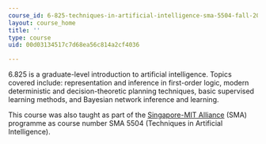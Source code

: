 ```yaml
---
course_id: 6-825-techniques-in-artificial-intelligence-sma-5504-fall-2002
layout: course_home
title: ''
type: course
uid: 00d03134517c7d68ea56c814a2cf4036

---
```

6.825 is a graduate-level introduction to artificial intelligence. Topics covered include: representation and inference in first-order logic, modern deterministic and decision-theoretic planning techniques, basic supervised learning methods, and Bayesian network inference and learning.

This course was also taught as part of the [Singapore-MIT Alliance](http://web.mit.edu/sma/) (SMA) programme as course number SMA 5504 (Techniques in Artificial Intelligence).
